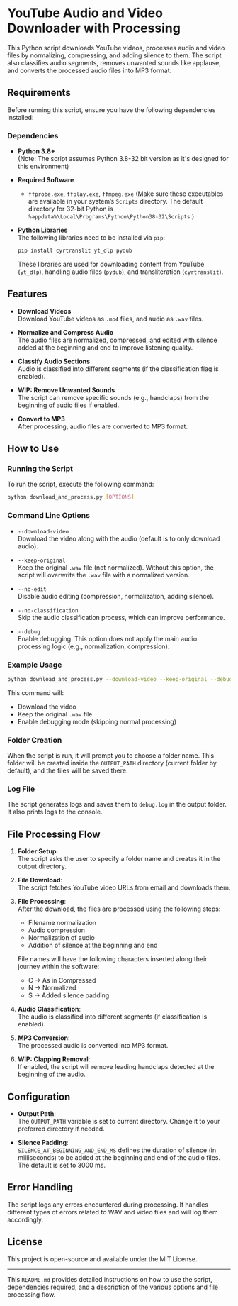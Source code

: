 # YouTube Audio and Video Downloader with Processing

This Python script downloads YouTube videos, processes audio and video files by normalizing, compressing, and adding silence to them. The script also classifies audio segments, removes unwanted sounds like applause, and converts the processed audio files into MP3 format.

## Requirements

Before running this script, ensure you have the following dependencies installed:

### Dependencies

- **Python 3.8+**  
  (Note: The script assumes Python 3.8-32 bit version as it's designed for this environment)
  
- **Required Software**  
  - `ffprobe.exe`, `ffplay.exe`, `ffmpeg.exe` (Make sure these executables are available in your system’s `Scripts` directory. The default directory for 32-bit Python is `%appdata%\Local\Programs\Python\Python38-32\Scripts`.)

- **Python Libraries**  
  The following libraries need to be installed via `pip`:
  
  ```bash
  pip install cyrtranslit yt_dlp pydub
  ```

  These libraries are used for downloading content from YouTube (`yt_dlp`), handling audio files (`pydub`), and transliteration (`cyrtranslit`).

## Features

- **Download Videos**  
  Download YouTube videos as `.mp4` files, and audio as `.wav` files.

- **Normalize and Compress Audio**  
  The audio files are normalized, compressed, and edited with silence added at the beginning and end to improve listening quality.

- **Classify Audio Sections**  
  Audio is classified into different segments (if the classification flag is enabled).

- **WIP: Remove Unwanted Sounds**  
  The script can remove specific sounds (e.g., handclaps) from the beginning of audio files if enabled.

- **Convert to MP3**  
  After processing, audio files are converted to MP3 format.

## How to Use

### Running the Script

To run the script, execute the following command:

```bash
python download_and_process.py [OPTIONS]
```

### Command Line Options

- `--download-video`  
  Download the video along with the audio (default is to only download audio).

- `--keep-original`  
  Keep the original `.wav` file (not normalized). Without this option, the script will overwrite the `.wav` file with a normalized version.

- `--no-edit`  
  Disable audio editing (compression, normalization, adding silence).

- `--no-classification`  
  Skip the audio classification process, which can improve performance.

- `--debug`  
  Enable debugging. This option does not apply the main audio processing logic (e.g., normalization, compression).

### Example Usage

```bash
python download_and_process.py --download-video --keep-original --debug
```

This command will:
- Download the video
- Keep the original `.wav` file
- Enable debugging mode (skipping normal processing)

### Folder Creation

When the script is run, it will prompt you to choose a folder name. This folder will be created inside the `OUTPUT_PATH` directory (current folder by default), and the files will be saved there.

### Log File

The script generates logs and saves them to `debug.log` in the output folder. It also prints logs to the console.

## File Processing Flow

1. **Folder Setup**:  
   The script asks the user to specify a folder name and creates it in the output directory.

2. **File Download**:  
   The script fetches YouTube video URLs from email and downloads them.

3. **File Processing**:  
   After the download, the files are processed using the following steps:
   - Filename normalization
   - Audio compression
   - Normalization of audio
   - Addition of silence at the beginning and end

   File names will have the following characters inserted along their journey within the software:
   - C -> As in Compressed
   - N -> Normalized
   - S -> Added silence padding

4. **Audio Classification**:  
   The audio is classified into different segments (if classification is enabled).

5. **MP3 Conversion**:  
   The processed audio is converted into MP3 format.

6. **WIP: Clapping Removal**:  
   If enabled, the script will remove leading handclaps detected at the beginning of the audio.

## Configuration

- **Output Path**:  
  The `OUTPUT_PATH` variable is set to current directory. Change it to your preferred directory if needed.

- **Silence Padding**:  
  `SILENCE_AT_BEGINNING_AND_END_MS` defines the duration of silence (in milliseconds) to be added at the beginning and end of the audio files. The default is set to 3000 ms.

## Error Handling

The script logs any errors encountered during processing. It handles different types of errors related to WAV and video files and will log them accordingly.

## License

This project is open-source and available under the MIT License.

---

This `README.md` provides detailed instructions on how to use the script, dependencies required, and a description of the various options and file processing flow.